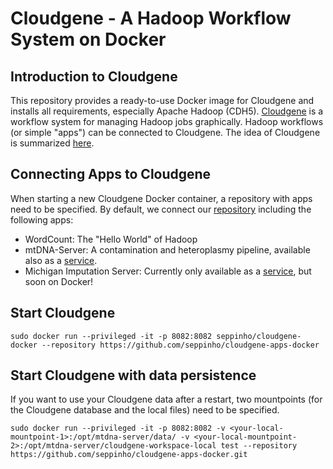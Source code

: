 # Cloudgene - A Hadoop Workflow System on Docker 

## Introduction to Cloudgene
This repository provides a ready-to-use Docker image for Cloudgene and installs all requirements, especially Apache Hadoop (CDH5).
[Cloudgene](http://cloudgene.uibk.ac.at) is a workflow system for managing Hadoop jobs graphically. Hadoop workflows (or simple "apps") can be connected to Cloudgene. The idea of Cloudgene is summarized [here](http://seppinho.github.io/cloudgene/hadoop/2015/08/27/cloudgene/).

## Connecting Apps to Cloudgene
When starting a new Cloudgene Docker container, a repository with apps need to be specified. By default, we connect our [repository](https://github.com/seppinho/cloudgene-apps-docker) including the following apps:

- WordCount: The "Hello World" of Hadoop 
- mtDNA-Server: A contamination and heteroplasmy pipeline, available also as a [service](http://mtdna-server.uibk.ac.at). 
- Michigan Imputation Server: Currently only available as a [service](https://imputationserver.sph.umich.edu/), but soon on Docker!
		
## Start Cloudgene

	sudo docker run --privileged -it -p 8082:8082 seppinho/cloudgene-docker --repository https://github.com/seppinho/cloudgene-apps-docker
	
## Start Cloudgene with data persistence
If you want to use your Cloudgene data after a restart, two mountpoints (for the Cloudgene database and  the local files) need to be specified.

	sudo docker run --privileged -it -p 8082:8082 -v <your-local-mountpoint-1>:/opt/mtdna-server/data/ -v <your-local-mountpoint-2>:/opt/mtdna-server/cloudgene-workspace-local test --repository https://github.com/seppinho/cloudgene-apps-docker.git 
